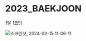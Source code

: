 # 2023_BAEKJOON
1일 1코딩

![스크린샷, 2024-02-15 11-06-11](https://github.com/kimminchol1/2023_BAEKJOON/assets/39895870/22c2256c-c04d-4269-ac6a-4d4583c044c2.jpg)
